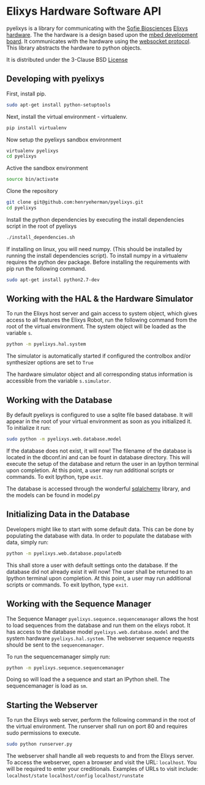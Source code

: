 Elixys Hardware Software API
==============================================
pyelixys is a library for communicating with the [Sofie Biosciences][sofiebiolink]
[Elixys hardware][elixyslink].  The the hardware is a design based upon the [mbed
development board][mbedlink].  It communicates with the hardware using the
[websocket protocol][websocketlink].  This library abstracts the hardware to python objects.

It is distributed under the 3-Clause BSD [License][bsdliclink]

Developing with pyelixys
------------------------
First, install pip.
```bash
sudo apt-get install python-setuptools
```
Next, install the virtual environment - virtualenv.
```bash
pip install virtualenv
```
Now setup the pyelixys sandbox environment
```bash
virtualenv pyelixys
cd pyelixys
```
Active the sandbox environment
```bash
source bin/activate
```
Clone the repository
```bash
git clone git@github.com:henryeherman/pyelixys.git
cd pyelixys
```
Install the python dependencies by executing the
install dependencies script in the root of pyelixys
```bash
./install_dependencies.sh
```

If installing on linux, you will need numpy.
(This should be installed by running the install
dependencies script).
To install numpy in a virtualenv
requires the python dev
package. Before installing the requirements with pip
run the following command.
```bash
sudo apt-get install python2.7-dev
```

Working with the HAL & the Hardware Simulator
---------------------------------------------
To run the Elixys host server and gain access
to system object, which gives access to all
features the Elixys Robot, run the following
command from the root of the virtual environment.
The system object will be loaded as the variable
`s`.

```bash
python -m pyelixys.hal.system
```

The simulator is automatically started if
configured the controlbox and/or synthesizer
options are set to `True`

The hardware simulator object and all corresponding
status information is accessible from the variable
`s.simulator`.


Working with the Database
-------------------------
By default pyelixys is configured to use a sqlite file based
database.  It will appear in the root of your virtual environment
as soon as you initialized it. To initialize it run:


```bash
sudo python -m pyelixys.web.database.model
```

If the database does not exist, it will now!
The filename of the database is located in
the dbconf.ini and can be fount in database
directory.
This will execute the setup of the database and return
the user in an Ipython terminal upon completion. At this
point, a user may run additional scripts or commands.
To exit Ipython, type `exit`.

The database is accessed through the wonderful
[sqlalchemy][sqlalchemylink] library, and the models can be found
in model.py


Initializing Data in the Database
---------------------------------
Developers might like to start with some default data.
This can be done by populating the database with data.
In order to populate the database with data, simply run:


```bash
python -m pyelixys.web.database.populatedb
```

This shall store a user with default settings onto the database.
If the database did not already exist it will now!
The user shall be returned to an Ipython terminal upon completion.
At this point, a user may run additional scripts or commands.
To exit Ipython, type `exit`.


Working with the Sequence Manager
---------------------------------
The Sequence Manager `pyelixys.sequence.sequencemanager`
allows the host to load sequences from the database and
run them on the elixys robot.  It has access to the
database model `pyelixys.web.database.model` and the
system hardware `pyelixys.hal.system`.
The webserver sequence requests should be sent to
the `sequencemanager`.

To run the sequencemanager simply run:

```bash
python -m pyelixys.sequence.sequencemanager
```

Doing so will load the a sequence and start an
IPython shell.  The sequencemanager is load as
`sm`.


Starting the Webserver
------------------------------------------
To run the Elixys web server, perform the following
command in the root of the virtual environment. The
runserver shall run on port 80 and requires sudo
permissions to execute.

```bash
sudo python runserver.py
```

The webserver shall handle all web requests to and
from the Elixys server. To access the webserver, open
a browser and visit the URL: `localhost`. You will be
required to enter your creditionals.
Examples of URLs to visit include:
`localhost/state`
`localhost/config`
`localhost/runstate`

[mbedlink]: http://mbed.org/
[sofiebiolink]: http://sofiebio.com/
[elixyslink]: http://sofiebio.com/products/chemistry/
[websocketlink]: http://en.wikipedia.org/wiki/WebSocket
[sqlalchemylink]: http://www.sqlalchemy.org/
[bsdliclink]: http://opensource.org/licenses/BSD-3-Clause
